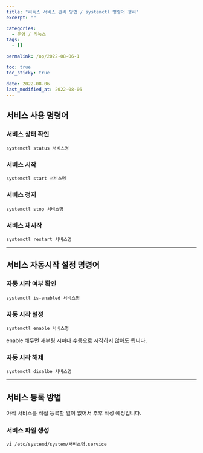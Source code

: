 ```yaml
---
title: "리눅스 서비스 관리 방법 / systemctl 명령어 정리"
excerpt: ""

categories:
  - 운영 / 리눅스
tags:
  - []

permalink: /op/2022-08-06-1

toc: true
toc_sticky: true

date: 2022-08-06
last_modified_at: 2022-08-06
---
```


## 서비스 사용 명령어

### 서비스 상태 확인
```
systemctl status 서비스명
```

### 서비스 시작
```
systemctl start 서비스명
```

### 서비스 정지
```
systemctl stop 서비스명
```

### 서비스 재시작
```
systemctl restart 서비스명
```

---

## 서비스 자동시작 설정 명령어

### 자동 시작 여부 확인
```
systemctl is-enabled 서비스명
```

### 자동 시작 설정
```
systemctl enable 서비스명
```
enable 해두면 재부팅 시마다 수동으로 시작하지 않아도 됩니다.

### 자동 시작 해제
```
systemctl disalbe 서비스명
```

---

## 서비스 등록 방법

아직 서비스를 직접 등록할 일이 없어서 추후 작성 예정입니다.

### 서비스 파일 생성
```
vi /etc/systemd/system/서비스명.service
```